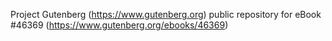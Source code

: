 Project Gutenberg (https://www.gutenberg.org) public repository for eBook #46369 (https://www.gutenberg.org/ebooks/46369)
